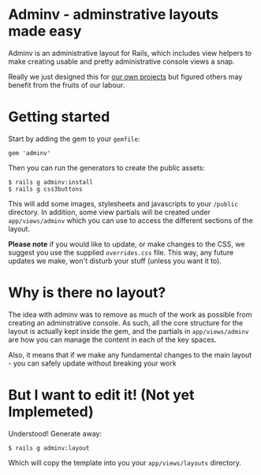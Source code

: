 # Adminv - adminstrative layouts made easy

Adminv is an administrative layout for Rails, which includes view helpers to make creating usable and pretty administrative console views a snap.

Really we just designed this for [our own
projects](http://www.involved.com.au) but figured others may benefit
from the fruits of our labour.


# Getting started

Start by adding the gem to your `gemfile`:

    gem 'adminv'

Then you can run the generators to create the public assets:

    $ rails g adminv:install
    $ rails g css3buttons

This will add some images, stylesheets and javascripts to your `/public`
directory. In addition, some view partials will be created under
`app/views/adminv` which you can use to access the different sections
of the layout.

__Please note__ if you would like to update, or make changes to the CSS,
we suggest you use the supplied `overrides.css` file. This way, any
future updates we make, won't disturb your stuff (unless you want it to).


# Why is there no layout?

The idea with adminv was to remove as much of the work as possible from
creating an adminstrative console. As such, all the core structure for
the layout is actually kept inside the gem, and the partials in
`app/views/adminv` are how you can manage the content in each of the key
spaces.

Also, it means that if we make any fundamental changes to the main
layout - you can safely update without breaking your work


# But I want to edit it! (Not yet Implemeted)

Understood! Generate away:

    $ rails g adminv:layout

Which will copy the template into you your `app/views/layouts`
directory.
